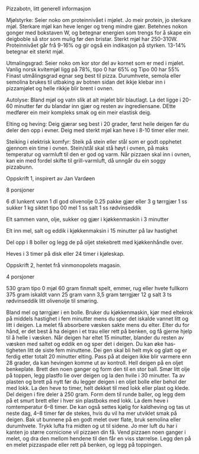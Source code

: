 Pizzabotn, litt generell informasjon

Mjølstyrke: Seier noko om proteinnivået i mjølet. Jo meir protein, jo sterkare mjøl. Sterkare mjøl kan heve lenger og treng mindre gjær. Betehnes nokon gonger med bokstaven W, og betegnar energien som trengs for å skape ein deigboble så stor som mulig før den bristar. Sterkt mjøl har 250-310W. Proteinnivået går frå 9-16% og gir også ein indikasjon på styrken. 13-14% betegnar eit sterkt mjøl.

Utmalingsgrad: Seier noko om kor stor del av kornet som er med i mjølet. Vanlig norsk kvitemjøl ligg på 78%, tipo 0 har 65% og Tipo 00 har 55% Finast utmålingsgrad egnar seg best til pizza. Durumhvete, semola eller semolina brukes til utbaking av botnen sidan det ikkje klebar inn i pizzamjølet og helle rikkje blir brent i ovnen.

Autolyse: Bland mjøl og vatn slik at alt mjølet blir blautlagt. La det ligge i 20-60 minutter før du blandar inn gjær og resten av ingrediensane. DEtte medfører ein meir kompleks smak og ein meir elastisk deig.

Elting og heving: Deig gjærar seg best i 20 grader, først heile deigen før du deler den opp i evner. Deig med sterkt mjøl kan heve i 8-10 timer eller meir.

Steiking i elektrisk komfyr: Steik på stein eller stål som er godt opphetet gjennom ein time i ovnen. Stein/stål skal stå høyt i ovnen, på maks temperatur og varmluft til den er god og varm. Når pizzaen skal inn i ovnen, kan ein med fordel skifte til grill-varmluft, då unngår du ein soggy pizzabunn.


Oppskrift 1, inspirert av Jan Vardøen

8 porsjoner

6 dl lunkent vann
1 dl god olivenolje
0.25 pakke gjær eller 3 g tørrgjær
1 ss sukker
1 kg siktet tipo 00 mel
1 ss salt
1 ss rødvinseddik

Elt sammen vann, olje, sukker og gjær i kjøkkenmaskin i 3 minutter

Elt inn mel, salt og eddik i kjøkkenmaksin i 15 minutter på lav hastighet

Del opp i 8 boller og legg de på oljet stekebrett med kjøkkenhåndle over. 

Heves i 3 timer på disk eller 24 timer i kjøleskap.


Oppskrift 2, hentet frå vinmonopolets magasin.

4 porsjoner

530 gram tipo 0 mjøl
60 gram finmalt spelt, emmer, rug eller hvete fullkorn
375 gram iskaldt vann
25 gram vann
3,5 gram tørrgjær
12 g salt
3 ts rødvinseddik
litt olivenolje til smøring.

Bland mel og tørrgjær i en bolle. Bruker du kjøkkenmaskin, kjør med eltekrok på middels hastighet i fem minutter mens du sper det iskalde vannet litt og litt i dei­gen. 
La melet få absorbere væsken sakte mens du elter. Elter du for hånd, er det best å ha deigen i et trau eller rett på ben­ken, 
og få gjerne hjelp til å helle i væsken. Når deigen har eltet 15 minutter, blander du resten av væsken med saltet og eddik­ en og sper det i deigen. 
Du kan øke has­tigheten litt de siste fem minuttene. Dei­ gen skal bli helt myk og glatt og er ferdig etter totalt 20 minutter elting. 
Pass på at deigen ikke blir varmere enn 28 grader, da kan hevingen komme ut av kontroll.
Hell deigen på en oljet benkeplate. Brett den noen ganger og form den til en stor ball. 
Smør litt olje på toppen, legg plastfo­ lie over deigen og la den hvile i 30 minutter. 
Ta av plasten og brett på nytt før du legger deigen i en oljet bolle eller behol­ der med lokk. La den heve to timer, helt
dekket til med lokk eller plast og klede. Del deigen i fire deler à 250 gram. 
Form dem til runde baller, og legg dem på et smurt brett eller i hver sin plastboks med lokk. 
La dem heve i romtemperatur 6–8 timer. De kan også settes kjølig for kaldheving og tas ut neste dag, 4–8 timer før de stekes,
hvis du vil ha mer utviklet smak på deigen. Bak ut bunnene på en godt melet over­ flate, bruk semolina eller durumhvete. Trykk lufta fra midten og ut til sidene.
Jo mer luft du har i kanten jo større cornicione vil pizzaen din få. Vend pizzaen noen ganger i melet, og dra den mellom hendene til den får en viss størrelse. 
Legg den på en melet pizzaspade eller rett på benken, og legg på toppingen.
